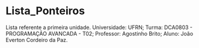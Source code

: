 # Lista_Ponteiros
Lista referente a primeira unidade. 
Universidade: UFRN; Turma: DCA0803 - PROGRAMAÇÃO AVANCADA - T02;
Professor: Agostinho Brito;
Aluno: João Everton Cordeiro da Paz.
